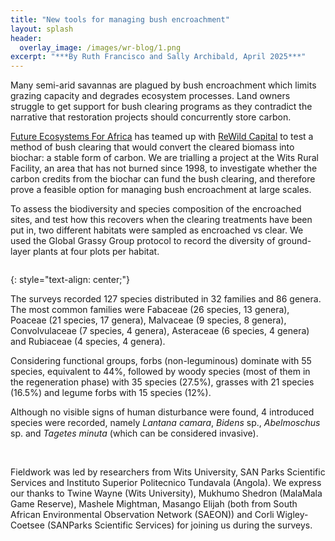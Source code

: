```yaml
---
title: "New tools for managing bush encroachment"
layout: splash
header:
  overlay_image: /images/wr-blog/1.png
excerpt: "***By Ruth Francisco and Sally Archibald, April 2025***"
---
```



Many semi-arid savannas are plagued by bush encroachment which limits grazing capacity and degrades ecosystem processes. Land owners struggle to get support for bush clearing programs as they contradict the narrative that restoration projects should concurrently store carbon.

[Future Ecosystems For Africa](https://futureecosystemsafrica.org/) has teamed up with [ReWild Capital](https://www.rewildcapital.com/) to test a method of bush clearing that would convert the cleared biomass into biochar: a stable form of carbon. We are trialling a project at the Wits Rural Facility, an area that has not burned since 1998, to investigate whether the carbon credits from the biochar can fund the bush clearing, and therefore prove a feasible option for managing bush encroachment at large scales.

To assess the biodiversity and species composition of the encroached sites, and test how this recovers when the clearing treatments have been put in, two different habitats were sampled as encroached vs clear. We used the Global Grassy Group protocol to record the diversity of ground-layer plants at four plots per habitat.


<figure style="width: 1000px" class="align-centre">
  <img src="{{ site.url }}{{ site.baseurl }}/images/wr-blog/2.png" alt="">
</figure>
{: style="text-align: center;"}


The surveys recorded 127 species distributed in 32 families and 86 genera. The most common families were Fabaceae (26 species, 13 genera), Poaceae (21 species, 17 genera), Malvaceae (9 species, 8 genera), Convolvulaceae (7 species, 4 genera), Asteraceae (6 species, 4 genera) and Rubiaceae (4 species, 4 genera).

Considering functional groups, forbs (non-leguminous) dominate with 55 species, equivalent to 44%, followed by woody species (most of them in the regeneration phase) with 35 species (27.5%), grasses with 21 species (16.5%) and legume forbs with 15 species (12%).

Although no visible signs of human disturbance were found, 4 introduced species were recorded, namely *Lantana camara*, *Bidens* sp., *Abelmoschus* sp. and *Tagetes minuta* (which can be considered invasive).

<br>

Fieldwork was led by researchers from Wits University, SAN Parks Scientific Services and Instituto Superior Politecnico Tundavala (Angola). We express our thanks to Twine Wayne (Wits University), Mukhumo Shedron (MalaMala Game Reserve), Mashele Mightman, Masango Elijah (both from South African Environmental Observation Network (SAEON)) and Corli Wigley-Coetsee (SANParks Scientific Services) for joining us during the surveys.
